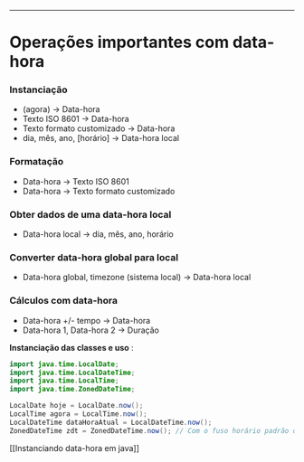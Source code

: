 - - -
# Operações importantes com data-hora
### Instanciação
- (agora) -> Data-hora
- Texto ISO 8601 -> Data-hora
- Texto formato customizado -> Data-hora
- dia, mês, ano, [horário] -> Data-hora local

### Formatação
- Data-hora -> Texto ISO 8601
- Data-hora -> Texto formato customizado

### Obter dados de uma data-hora local
- Data-hora local -> dia, mês, ano, horário

### Converter data-hora global para local
- Data-hora global, timezone (sistema local) -> Data-hora local

### Cálculos com data-hora
- Data-hora +/- tempo -> Data-hora
- Data-hora 1, Data-hora 2 -> Duração


**Instanciação das classes e uso** :
```java
import java.time.LocalDate;
import java.time.LocalDateTime;
import java.time.LocalTime;
import java.time.ZonedDateTime;

LocalDate hoje = LocalDate.now();
LocalTime agora = LocalTime.now();
LocalDateTime dataHoraAtual = LocalDateTime.now();
ZonedDateTime zdt = ZonedDateTime.now(); // Com o fuso horário padrão do sistema
```

[[Instanciando data-hora em java]]